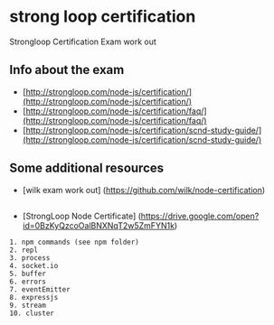 # strong loop сertification
Strongloop Certification Exam work out

## Info about the exam

  - [http://strongloop.com/node-js/certification/](http://strongloop.com/node-js/certification/)
  - [http://strongloop.com/node-js/certification/faq/](http://strongloop.com/node-js/certification/faq/)
  - [http://strongloop.com/node-js/certification/scnd-study-guide/](http://strongloop.com/node-js/certification/scnd-study-guide/)

## Some additional resources

  - [wilk exam work out] (https://github.com/wilk/node-certification)

## 

  - [StrongLoop Node Certificate] (https://drive.google.com/open?id=0BzKyQzcoOalBNXNqT2w5ZmFYN1k)

```
1. npm commands (see npm folder)
2. repl
3. process
4. socket.io
5. buffer
6. errors
7. eventEmitter
8. expressjs
9. stream
10. cluster
```
